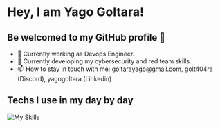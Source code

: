 # Hey, I am Yago Goltara! 
## Be welcomed to my GitHub profile 👋
- 🔭 Currently working as Devops Engineer.
- 🌱 Currently developing my cybersecurity and red team skills.
- 📫 How to stay in touch with me: goltarayago@gmail.com, golt404ra (Discord), yagogoltara (Linkedin)

## Techs I use in my day by day
[![My Skills](https://skillicons.dev/icons?i=git,gitlab,kubernetes,docker,ansible,terraform,aws,grafana,bash,python)](https://skillicons.dev)
